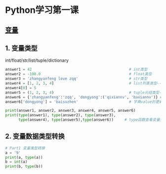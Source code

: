 # Python学习第一课

## [变量](https://www.runoob.com/python/python-variable-types.html)

## 1. 变量类型

int/float/str/list/tuple/dictionary

```Python
answer1 = 42                                            # int类型
answer2 = -100.0                                        # float类型
answer3 = 'zhangyanfeng love zqq'                       # str类型
answer4 = [1, 2, 3, 4]                                  # list列表类型---可变，支持重新赋值
answer4[0] = 5
answer5 = (1, 2, 3, 4)                                  # tuple元组类型---不可变，不支持重新赋值
answer6 = {'zhangyanfeng':'zqq', 'dongyong':('qixiannv', 'baxiannv')} # dic字典类型key-value  --可变，支持重新赋值
answer6['dongyong'] = 'baisuzhen'                       # 字典value的更新

print(answer1, answer2, answer3, answer4, answer5, answer6)
print(type(answer1), type(answer2), type(answer3),
      type(answer4), type(answer5),type(answer6))     # type函数查看变量类型
```

## 2. 变量数据类型转换

```Python
# Part1 变量类型转换
a = '9'
print(a, type(a))
b = int(a)
print(b, type(b))
```
